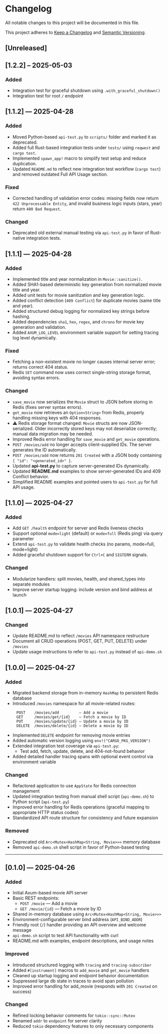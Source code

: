 # Changelog

All notable changes to this project will be documented in this file.

This project adheres to [Keep a Changelog](https://keepachangelog.com/en/1.0.0/)
and [Semantic Versioning](https://semver.org/).

## [Unreleased]

## [1.2.2] – 2025-05-03
### Added
- Integration test for graceful shutdown using `.with_graceful_shutdown()`
- Integration test for root `/` endpoint

## [1.1.2] — 2025-04-28

### Added
- Moved Python-based `api-test.py` to `scripts/` folder and marked it as deprecated.
- Added full Rust-based integration tests under `tests/` using `reqwest` and `cargo test`.
- Implemented `spawn_app!` macro to simplify test setup and reduce duplication.
- Updated `README.md` to reflect new integration test workflow (`cargo test`) and removed
  outdated Full API Usage section.

### Fixed
- Corrected handling of validation error codes: missing fields now return
  `422 Unprocessable Entity`, and invalid business logic inputs (stars, year) return
  `400 Bad Request`.

### Changed
- Deprecated old external manual testing via `api-test.py` in favor of Rust-native
  integration tests.

## [1.1.1] — 2025-04-28

### Added
- Implemented title and year normalization in `Movie::sanitize()`.
- Added SHA1-based deterministic key generation from normalized movie title and year.
- Added unit tests for movie sanitization and key generation logic.
- Added conflict detection (`409 Conflict`) for duplicate movies (same title and year).
- Added structured debug logging for normalized key strings before hashing.
- Added dependencies `sha1`, `hex`, `regex`, and `chrono` for movie key generation
  and validation.
- Added `AXUM_LOG_LEVEL` environment variable support for setting tracing log level
  dynamically.

### Fixed
- Fetching a non-existent movie no longer causes internal server error; returns correct 404 status.
- Redis `SET` command now uses correct single-string storage format, avoiding syntax errors.

### Changed
- `save_movie` now serializes the `Movie` struct to JSON before storing in Redis 
   (fixes server syntax errors).
- `get_movie` now retrieves an `Option<String>` from Redis, properly handling missing keys 
   with 404 responses.
- ⚠️ Redis storage format changed: `Movie` structs are now JSON-serialized. Older incorrectly 
  stored keys may not deserialize correctly; manual data migration may be needed.
- Improved Redis error handling for `save_movie` and `get_movie` operations.
- `POST /movies/add` no longer accepts client-supplied IDs. The server generates the ID 
  automatically.
- `POST /movies/add` now returns `201 Created` with a JSON body containing 
  `{ "id": "<generated_id>" }`.
- Updated **api-test.py** to capture server-generated IDs dynamically.
- Updated **README.md** examples to show server-generated IDs and 409 Conflict behavior.
- Simplified README examples and pointed users to `api-test.py` for full API usage.

## [1.1.0] — 2025-04-27

### Added
- Add `GET /health` endpoint for server and Redis liveness checks
- Support optional `mode=light` (default) or `mode=full` (Redis ping) via query parameter
- Extend `api-test.py` to validate health checks (no params, mode=full, mode=light)
- Added graceful shutdown support for `Ctrl+C` and `SIGTERM` signals.

### Changed
- Modularize handlers: split movies, health, and shared_types into separate modules
- Improve server startup logging: include version and bind address at launch

## [1.0.1] — 2025-04-27

### Changed
- Update README.md to reflect `/movies` API namespace restructure
- Document all CRUD operations (POST, GET, PUT, DELETE) under `/movies`
- Update usage instructions to refer to `api-test.py` instead of `api-demo.sh`

## [1.0.0] — 2025-04-27

### Added
- Migrated backend storage from in-memory `HashMap` to persistent Redis database
- Introduced `/movies` namespace for all movie-related routes:
```
     POST    /movies/add         — Add a movie
     GET     /movies/get/{id}    — Fetch a movie by ID
     PUT     /movies/update/{id} — Update a movie by ID
     DELETE  /movies/delete/{id} — Delete a movie by ID
```
- Implemented `DELETE` endpoint for removing movie entries
- Added automatic version logging using `env!("CARGO_PKG_VERSION")`
- Extended integration test coverage via `api-test.py`:
  - Test add, fetch, update, delete, and 404-not-found behavior
- Added detailed handler tracing spans with optional event control via environment variable

### Changed
- Refactored application to use `AppState` for Redis connection management
- Updated integration testing from manual shell script (`api-demo.sh`) to Python script (`api-test.py`)
- Improved error handling for Redis operations (graceful mapping to appropriate HTTP status codes)
- Standardized API route structure for consistency and future expansion

### Removed
- Deprecated old `Arc<Mutex<HashMap<String, Movie>>>` memory database
- Removed `api-demo.sh` shell script in favor of Python-based testing

---

## [0.1.0] — 2025-04-26

### Added
- Initial Axum-based movie API server
- Basic REST endpoints:
  - `POST /movie` — Add a movie
  - `GET /movie/{id}` — Fetch a movie by ID
- Shared in-memory database using `Arc<Mutex<HashMap<String, Movie>>>`
- Environment-configurable server bind address (`API_BIND_ADDR`)
- Friendly root (`/`) handler providing an API overview and welcome message
- `api-demo.sh` script to test API functionality with curl
- README.md with examples, endpoint descriptions, and usage notes

### Improved
- Introduced structured logging with `tracing` and `tracing-subscriber`
- Added `#[instrument]` macros to `add_movie` and `get_movie` handlers
- Cleaned up startup logging and endpoint behavior documentation
- Suppressed large db state in traces to avoid span pollution
- Improved error handling for add_movie (responds with `201 Created` on success)

### Changed
- Refined locking behavior comments for `tokio::sync::Mutex`
- Renamed `addr` to `endpoint` for server clarity
- Reduced `tokio` dependency features to only necessary components
